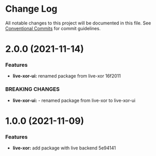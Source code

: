# Change Log

All notable changes to this project will be documented in this file.
See [Conventional Commits](https://conventionalcommits.org) for commit guidelines.

# 2.0.0 (2021-11-14)


### Features

* **live-xor-ui:** renamed package from live-xor 16f2011


### BREAKING CHANGES

* **live-xor-ui:** - renamed package from live-xor to live-xor-ui





# 1.0.0 (2021-11-09)


### Features

* **live-xor:** add package with live backend 5e94141
